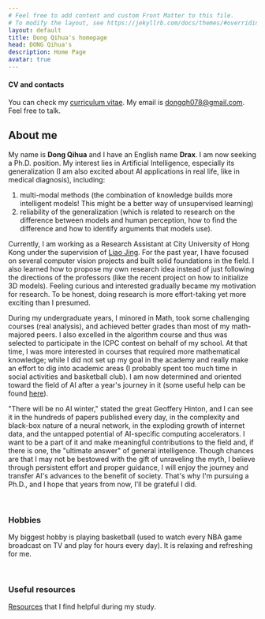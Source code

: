 ```yaml
---
# Feel free to add content and custom Front Matter to this file.
# To modify the layout, see https://jekyllrb.com/docs/themes/#overriding-theme-defaults
layout: default
title: Dong Qihua's homepage
head: DONG Qihua's
description: Home Page
avatar: true
---
```


#### CV and contacts
You can check my [curriculum vitae](assets/CV1.pdf). My email is <dongqh078@gmail.com>. Feel free to talk.

## About me

My name is **Dong Qihua** and I have an English name **Drax**. I am now seeking a Ph.D. position. My interest lies in Artificial Intelligence, especially its generalization (I am also excited about AI applications in real life, like in medical diagnosis), including:
1. multi-modal methods (the combination of knowledge builds more intelligent models! This might be a better way of unsupervised learning)
2. reliability of the generalization (which is related to research on the difference between models and human perception, how to find the difference and how to identify arguments that models use).

Currently, I am working as a Research Assistant at City University of Hong Kong under the supervision of [Liao Jing](https://liaojing.github.io/html/). For the past year, I have focused on several computer vision projects and built solid foundations in the field. I also learned how to propose my own research idea instead of just following the directions of the professors (like the recent project on how to initialize 3D models). Feeling curious and interested gradually became my motivation for research. To be honest, doing research is more effort-taking yet more exciting than I presumed.

During my undergraduate years, I minored in Math, took some challenging courses (real analysis), and achieved better grades than most of my math-majored peers. I also excelled in the algorithm course and thus was selected to participate in the ICPC contest on behalf of my school. At that time, I was more interested in courses that required more mathematical knowledge; while I did not set up my goal in the academy and really make an effort to dig into academic areas (I probably spent too much time in social activities and basketball club). I am now determined and oriented toward the field of AI after a year's journey in it (some useful help can be found [here](./items/resources.html)).

"There will be no AI winter," stated the great Geoffery Hinton, and I can see it in the hundreds of papers published every day, in the complexity and black-box nature of a neural network, in the exploding growth of internet data, and the untapped potential of AI-specific computing accelerators. I want to be a part of it and make meaningful contributions to the field and, if there is one, the "ultimate answer" of general intelligence. Though chances are that I may not be bestowed with the gift of unraveling the myth, I believe through persistent effort and proper guidance, I will enjoy the journey and transfer AI's advances to the benefit of society. That's why I'm pursuing a Ph.D., and I hope that years from now, I'll be grateful I did.


&nbsp;
&nbsp;
&nbsp;


### Hobbies
My biggest hobby is playing basketball (used to watch every NBA game broadcast on TV and play for hours every day). It is relaxing and refreshing for me.

&nbsp;
&nbsp;
&nbsp;

### Useful resources
[Resources](./items/resources.html) that I find helpful during my study.